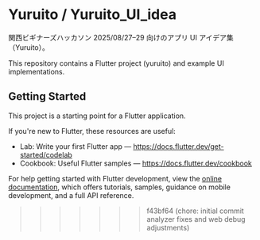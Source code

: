 # Yuruito / Yuruito_UI_idea

関西ビギナーズハッカソン 2025/08/27–29 向けのアプリ UI アイデア集（Yuruito）。

This repository contains a Flutter project (yuruito) and example UI implementations.

## Getting Started

This project is a starting point for a Flutter application.

If you're new to Flutter, these resources are useful:

- Lab: Write your first Flutter app — https://docs.flutter.dev/get-started/codelab
- Cookbook: Useful Flutter samples — https://docs.flutter.dev/cookbook

For help getting started with Flutter development, view the
[online documentation](https://docs.flutter.dev/), which offers tutorials,
samples, guidance on mobile development, and a full API reference.
>>>>>>> f43bf64 (chore: initial commit  analyzer fixes and web debug adjustments)
